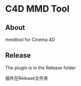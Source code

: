 # C4D MMD Tool

## About

mmdtool for Cinema 4D

## Release

The plugin is in the Release folder

插件在Release文件夹